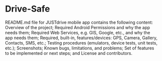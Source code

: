 Drive-Safe
==========

README.md file for JUSTdrive mobile app contains the following content: Overview of the project; Required Android Permissions and why the app needs them; Required Web Services, e.g. GIS, Google, etc., and why the app needs them; Required, built-in, features/devices: GPS, Camera, Gallery, Contacts, SMS, etc.; Testing procedures (emulators, device tests, unit tests, etc.); Screenshots; Known bugs, limitations, and problems; Set of features to be implemented or next steps; and License and contributors.

